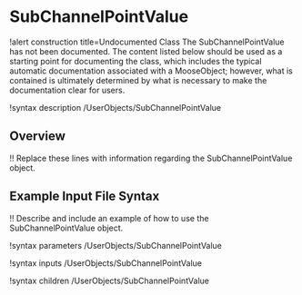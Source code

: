 # SubChannelPointValue

!alert construction title=Undocumented Class
The SubChannelPointValue has not been documented. The content listed below should be used as a starting point for
documenting the class, which includes the typical automatic documentation associated with a
MooseObject; however, what is contained is ultimately determined by what is necessary to make the
documentation clear for users.

!syntax description /UserObjects/SubChannelPointValue

## Overview

!! Replace these lines with information regarding the SubChannelPointValue object.

## Example Input File Syntax

!! Describe and include an example of how to use the SubChannelPointValue object.

!syntax parameters /UserObjects/SubChannelPointValue

!syntax inputs /UserObjects/SubChannelPointValue

!syntax children /UserObjects/SubChannelPointValue

